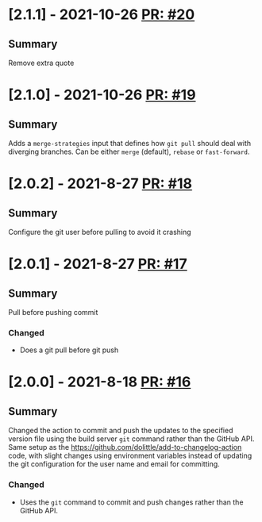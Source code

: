 # [2.1.1] - 2021-10-26 [PR: #20](https://github.com/dolittle/write-version-to-file-action/pull/20)
## Summary

Remove extra quote


# [2.1.0] - 2021-10-26 [PR: #19](https://github.com/dolittle/write-version-to-file-action/pull/19)
## Summary

Adds a `merge-strategies` input that defines how `git pull` should deal with diverging branches. Can be either `merge` (default), `rebase` or `fast-forward`.


# [2.0.2] - 2021-8-27 [PR: #18](https://github.com/dolittle/write-version-to-file-action/pull/18)
## Summary

Configure the git user before pulling to avoid it crashing


# [2.0.1] - 2021-8-27 [PR: #17](https://github.com/dolittle/write-version-to-file-action/pull/17)
## Summary

Pull before pushing commit

### Changed

- Does a git pull before git push


# [2.0.0] - 2021-8-18 [PR: #16](https://github.com/dolittle/write-version-to-file-action/pull/16)
## Summary

Changed the action to commit and push the updates to the specified version file using the build server `git` command rather than the GitHub API. Same setup as the https://github.com/dolittle/add-to-changelog-action code, with slight changes using environment variables instead of updating the git configuration for the user name and email for committing.

### Changed

- Uses the `git` command to commit and push changes rather than the GitHub API.


